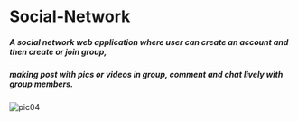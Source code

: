 # Social-Network

##### A social network web application where user can create an account and then create or join group, 
##### making post with pics or videos in group, comment and chat lively with group members. 



![pic04](https://user-images.githubusercontent.com/43489975/184638260-3b73c8c1-a05d-4efa-8e0e-a809abd4ac44.jpg)
